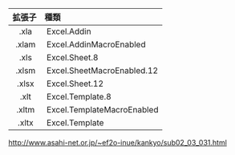 |**拡張子**|**種類**|
|:---:|:---|
| .xla| Excel.Addin|
| .xlam| Excel.AddinMacroEnabled|
| .xls| Excel.Sheet.8|
| .xlsm| Excel.SheetMacroEnabled.12|
| .xlsx| Excel.Sheet.12|
| .xlt| Excel.Template.8|
| .xltm| Excel.TemplateMacroEnabled|
| .xltx| Excel.Template|


http://www.asahi-net.or.jp/~ef2o-inue/kankyo/sub02_03_031.html

